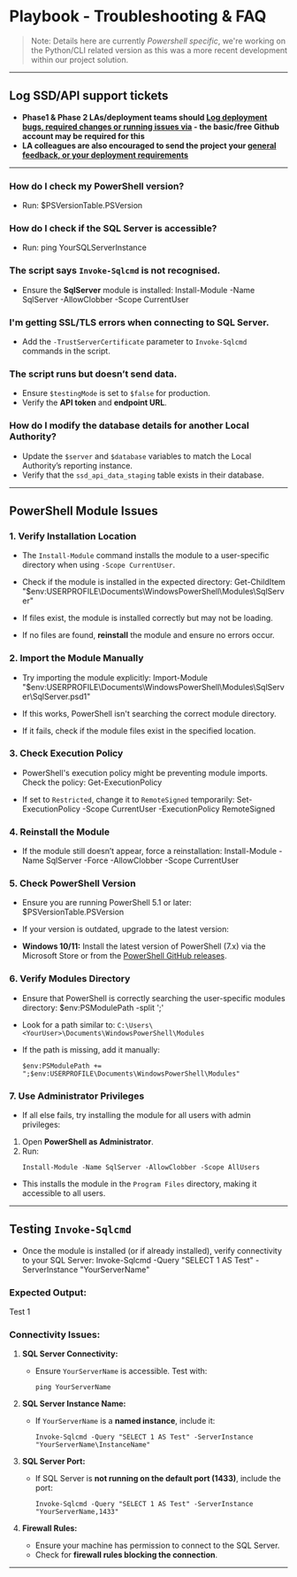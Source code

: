 # Playbook - Troubleshooting & FAQ

> Note: Details here are currently *Powershell specific*, we're working on the Python/CLI related version as this was a more recent development within our project solution. 

---

## Log SSD/API support tickets  

 - **Phase1 & Phase 2 LAs/deployment teams should [Log deployment bugs, required changes or running issues via](https://github.com/data-to-insight/dfe-csc-api-data-flows/issues) - the basic/free Github account may be required for this**  
 - **LA colleagues are also encouraged to send the project your [general feedback, or your deployment requirements](https://forms.gle/rHTs5qJn8t6h6tQF8)**  

---

### **How do I check my PowerShell version?**
- Run:
$PSVersionTable.PSVersion


### **How do I check if the SQL Server is accessible?**
- Run:
ping YourSQLServerInstance


### **The script says `Invoke-Sqlcmd` is not recognised.**
- Ensure the **SqlServer** module is installed:
Install-Module -Name SqlServer -AllowClobber -Scope CurrentUser

### **I'm getting SSL/TLS errors when connecting to SQL Server.**
- Add the `-TrustServerCertificate` parameter to `Invoke-Sqlcmd` commands in the script.

### **The script runs but doesn’t send data.**
- Ensure `$testingMode` is set to `$false` for production.
- Verify the **API token** and **endpoint URL**.

### **How do I modify the database details for another Local Authority?**
- Update the `$server` and `$database` variables to match the Local Authority’s reporting instance.
- Verify that the `ssd_api_data_staging` table exists in their database.

---

## **PowerShell Module Issues**

### **1. Verify Installation Location**
- The `Install-Module` command installs the module to a user-specific directory when using `-Scope CurrentUser`.  
- Check if the module is installed in the expected directory:
Get-ChildItem "$env:USERPROFILE\Documents\WindowsPowerShell\Modules\SqlServer"

- If files exist, the module is installed correctly but may not be loading.
- If no files are found, **reinstall** the module and ensure no errors occur.


### **2. Import the Module Manually**
- Try importing the module explicitly:
Import-Module "$env:USERPROFILE\Documents\WindowsPowerShell\Modules\SqlServer\SqlServer.psd1"

- If this works, PowerShell isn't searching the correct module directory.
- If it fails, check if the module files exist in the specified location.


### **3. Check Execution Policy**
- PowerShell's execution policy might be preventing module imports. Check the policy:
Get-ExecutionPolicy

- If set to `Restricted`, change it to `RemoteSigned` temporarily:
Set-ExecutionPolicy -Scope CurrentUser -ExecutionPolicy RemoteSigned


### **4. Reinstall the Module**
- If the module still doesn’t appear, force a reinstallation:
Install-Module -Name SqlServer -Force -AllowClobber -Scope CurrentUser


### **5. Check PowerShell Version**
- Ensure you are running PowerShell 5.1 or later:
$PSVersionTable.PSVersion

- If your version is outdated, upgrade to the latest version:
- **Windows 10/11:** Install the latest version of PowerShell (7.x) via the Microsoft Store or from the [PowerShell GitHub releases](https://github.com/PowerShell/PowerShell).

### **6. Verify Modules Directory**
- Ensure that PowerShell is correctly searching the user-specific modules directory:
$env:PSModulePath -split ';'


- Look for a path similar to: `C:\Users\<YourUser>\Documents\WindowsPowerShell\Modules`
- If the path is missing, add it manually:
  ```
  $env:PSModulePath += ";$env:USERPROFILE\Documents\WindowsPowerShell\Modules"
  ```

### **7. Use Administrator Privileges**
- If all else fails, try installing the module for all users with admin privileges:
1. Open **PowerShell as Administrator**.
2. Run:
   ```
   Install-Module -Name SqlServer -AllowClobber -Scope AllUsers
   ```
- This installs the module in the `Program Files` directory, making it accessible to all users.

---

## **Testing `Invoke-Sqlcmd`**

- Once the module is installed (or if already installed), verify connectivity to your SQL Server:
Invoke-Sqlcmd -Query "SELECT 1 AS Test" -ServerInstance "YourServerName"
### **Expected Output:**
Test
1


### **Connectivity Issues:**

1. **SQL Server Connectivity:**
   - Ensure `YourServerName` is accessible. Test with:
     ```
     ping YourServerName
     ```

2. **SQL Server Instance Name:**
   - If `YourServerName` is a **named instance**, include it:
     ```
     Invoke-Sqlcmd -Query "SELECT 1 AS Test" -ServerInstance "YourServerName\InstanceName"
     ```

3. **SQL Server Port:**
   - If SQL Server is **not running on the default port (1433)**, include the port:
     ```
     Invoke-Sqlcmd -Query "SELECT 1 AS Test" -ServerInstance "YourServerName,1433"
     ```

4. **Firewall Rules:**
   - Ensure your machine has permission to connect to the SQL Server.
   - Check for **firewall rules blocking the connection**.

---